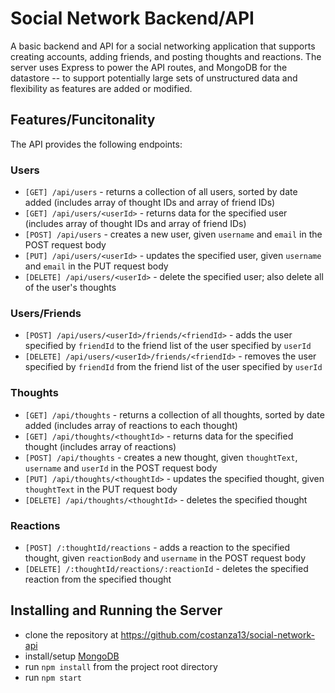 # Social Network Backend/API

A basic backend and API for a social networking application that supports creating accounts, adding friends, and posting thoughts and reactions.  The server uses Express to power the API routes, and MongoDB for the datastore -- to support potentially large sets of unstructured data and flexibility as features are added or modified.

## Features/Funcitonality

The API provides the following endpoints:
### Users
- `[GET] /api/users` - returns a collection of all users, sorted by date added (includes array of thought IDs and array of friend IDs)
- `[GET] /api/users/<userId>` - returns data for the specified user (includes array of thought IDs and array of friend IDs)
- `[POST] /api/users` - creates a new user, given `username` and `email` in the POST request body
- `[PUT] /api/users/<userId>` - updates the specified user, given  `username` and `email` in the PUT request body
- `[DELETE] /api/users/<userId>` - delete the specified user; also delete all of the user's thoughts

### Users/Friends
- `[POST] /api/users/<userId>/friends/<friendId>` - adds the user specified by `friendId` to the friend list of the user specified by `userId`
- `[DELETE] /api/users/<userId>/friends/<friendId>` - removes the user specified by `friendId` from the friend list of the user specified by `userId`

### Thoughts
- `[GET] /api/thoughts` - returns a collection of all thoughts, sorted by date added (includes array of reactions to each thought)
- `[GET] /api/thoughts/<thoughtId>` - returns data for the specified thought (includes array of reactions)
- `[POST] /api/thoughts` - creates a new thought, given `thoughtText`, `username` and `userId` in the POST request body
- `[PUT] /api/thoughts/<thoughtId>` - updates the specified thought, given `thoughtText` in the PUT request body
- `[DELETE] /api/thoughts/<thoughtId>` - deletes the specified thought

### Reactions
- `[POST] /:thoughtId/reactions` - adds a reaction to the specified thought, given `reactionBody` and `username` in the POST request body
- `[DELETE] /:thoughtId/reactions/:reactionId` - deletes the specified reaction from the specified thought

## Installing and Running the Server
- clone the repository at https://github.com/costanza13/social-network-api
- install/setup [MongoDB](https://docs.mongodb.com/manual/installation/)
- run `npm install` from the project root directory
- run `npm start`

